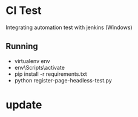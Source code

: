 # CI Test
Integrating automation test with jenkins (Windows)

## Running
- virtualenv env
- env\Scripts\activate
- pip install -r requirements.txt
- python register-page-headless-test.py

# update
